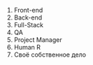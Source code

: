 

1. Front-end
2. Back-end
3. Full-Stack
4. QA
5. Project Manager
6. Human R
7. Своё собственное дело